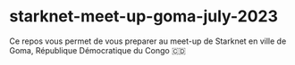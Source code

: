 # starknet-meet-up-goma-july-2023
Ce repos vous permet de vous preparer au meet-up de Starknet en ville de Goma, République Démocratique du Congo 🇨🇩
